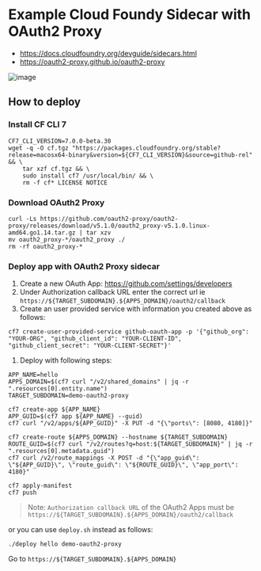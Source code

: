 # Example Cloud Foundy Sidecar with OAuth2 Proxy

* https://docs.cloudfoundry.org/devguide/sidecars.html
* https://oauth2-proxy.github.io/oauth2-proxy

![image](https://user-images.githubusercontent.com/106908/79045833-4415f280-7c48-11ea-894b-23e8164bd24c.png)

## How to deploy

### Install CF CLI 7

```
CF7_CLI_VERSION=7.0.0-beta.30
wget -q -O cf.tgz "https://packages.cloudfoundry.org/stable?release=macosx64-binary&version=${CF7_CLI_VERSION}&source=github-rel" && \
    tar xzf cf.tgz && \
    sudo install cf7 /usr/local/bin/ && \
    rm -f cf* LICENSE NOTICE
```

### Download OAuth2 Proxy

```
curl -Ls https://github.com/oauth2-proxy/oauth2-proxy/releases/download/v5.1.0/oauth2_proxy-v5.1.0.linux-amd64.go1.14.tar.gz | tar xzv
mv oauth2_proxy-*/oauth2_proxy ./
rm -rf oauth2_proxy-*
```

### Deploy app with OAuth2 Proxy sidecar


1. Create a new OAuth App: https://github.com/settings/developers
1. Under Authorization callback URL enter the correct url ie `https://${TARGET_SUBDOMAIN}.${APPS_DOMAIN}/oauth2/callback`
1. Create an user provided service with information you created above as follows:
```
cf7 create-user-provided-service github-oauth-app -p '{"github_org": "YOUR-ORG", "github_client_id": "YOUR-CLIENT-ID", "github_client_secret": "YOUR-CLIENT-SECRET"}'
```
1. Deploy with following steps:
```
APP_NAME=hello
APPS_DOMAIN=$(cf7 curl "/v2/shared_domains" | jq -r ".resources[0].entity.name")
TARGET_SUBDOMAIN=demo-oauth2-proxy

cf7 create-app ${APP_NAME}
APP_GUID=$(cf7 app ${APP_NAME} --guid)
cf7 curl "/v2/apps/${APP_GUID}" -X PUT -d "{\"ports\": [8080, 4180]}"

cf7 create-route ${APPS_DOMAIN} --hostname ${TARGET_SUBDOMAIN}
ROUTE_GUID=$(cf7 curl "/v2/routes?q=host:${TARGET_SUBDOMAIN}" | jq -r ".resources[0].metadata.guid")
cf7 curl /v2/route_mappings -X POST -d "{\"app_guid\": \"${APP_GUID}\", \"route_guid\": \"${ROUTE_GUID}\", \"app_port\": 4180}"

cf7 apply-manifest
cf7 push
```

> Note: `Authorization callback URL` of the OAuth2 Apps must be `https://${TARGET_SUBDOMAIN}.${APPS_DOMAIN}/oauth2/callback`

or you can use `deploy.sh` instead as follows:

```
./deploy hello demo-oauth2-proxy
```

Go to `https://${TARGET_SUBDOMAIN}.${APPS_DOMAIN}`
